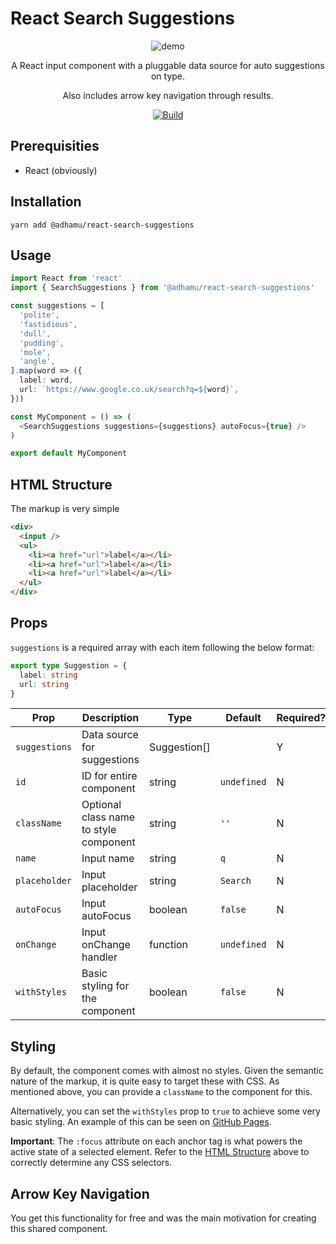 # React Search Suggestions

<div align="center">
  <img src="https://raw.githubusercontent.com/adhamu/react-search-suggestions/main/demo.png" alt="demo"/>

A React input component with a pluggable data source for auto suggestions on type.

Also includes arrow key navigation through results.

[![Build](https://github.com/adhamu/react-search-suggestions/workflows/CI/badge.svg)](https://github.com/adhamu/react-search-suggestions/actions)

</div>

## Prerequisities

- React (obviously)

## Installation

```shell
yarn add @adhamu/react-search-suggestions
```

## Usage

```typescript
import React from 'react'
import { SearchSuggestions } from '@adhamu/react-search-suggestions'

const suggestions = [
  'polite',
  'fastidious',
  'dull',
  'pudding',
  'mole',
  'angle',
].map(word => ({
  label: word,
  url: `https://www.google.co.uk/search?q=${word}`,
}))

const MyComponent = () => (
  <SearchSuggestions suggestions={suggestions} autoFocus={true} />
)

export default MyComponent
```

## HTML Structure

The markup is very simple

```html
<div>
  <input />
  <ul>
    <li><a href="url">label</a></li>
    <li><a href="url">label</a></li>
    <li><a href="url">label</a></li>
  </ul>
</div>
```

## Props

`suggestions` is a required array with each item following the below format:

```typescript
export type Suggestion = {
  label: string
  url: string
}
```

| Prop          | Description                            | Type         | Default     | Required? |
| ------------- | -------------------------------------- | ------------ | ----------- | --------- |
| `suggestions` | Data source for suggestions            | Suggestion[] |             | Y         |
| `id`          | ID for entire component                | string       | `undefined` | N         |
| `className`   | Optional class name to style component | string       | `''`        | N         |
| `name`        | Input name                             | string       | `q`         | N         |
| `placeholder` | Input placeholder                      | string       | `Search`    | N         |
| `autoFocus`   | Input autoFocus                        | boolean      | `false`     | N         |
| `onChange`    | Input onChange handler                 | function     | `undefined` | N         |
| `withStyles`  | Basic styling for the component        | boolean      | `false`     | N         |

## Styling

By default, the component comes with almost no styles. Given the semantic nature of the markup, it is quite easy to target these with CSS. As mentioned above, you can provide a `className` to the component for this.

Alternatively, you can set the `withStyles` prop to `true` to achieve some very basic styling. An example of this can be seen on [GitHub Pages](http://adhamu.github.io/react-search-suggestions/).

**Important**: The `:focus` attribute on each anchor tag is what powers the active state of a selected element. Refer to the [HTML Structure](#html-structure) above to correctly determine any CSS selectors.

## Arrow Key Navigation

You get this functionality for free and was the main motivation for creating this shared component.
